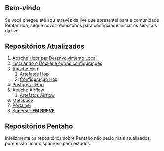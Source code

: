 ## Bem-vindo

Se você chegou até aqui atravéz da live que apresentei para a comunidade Pentarruda, segue novos repositórios para configurar e iniciar os serviços da live.

## **Repositórios Atualizados**

1. [Apache Hopr par Desenvolvimento Local](https://github.com/pauloricardoferreira/hop_configurar_local_desenvolvimento)
1. [Instalando o Docker e outras configurações](https://github.com/pauloricardoferreira/docker_instalar_configurar)
3. [Apache Hop](https://github.com/pauloricardoferreira/docker_hop)
   1. [Artefatos Hop](https://github.com/pauloricardoferreira/live_hop)
   2. [Configuração Hop](https://github.com/pauloricardoferreira/live_hop_config)
5. [Postgres - Hop](https://github.com/pauloricardoferreira/docker_postgres_hop)
6. [Apache Airflow](https://github.com/pauloricardoferreira/docker_airflow)
   1. [Artefatos Airflow](https://github.com/pauloricardoferreira/live_airflow_dags)
8. [Metabase](https://github.com/pauloricardoferreira/docker_metabase)
9. [Portainer](https://github.com/pauloricardoferreira/docker_portainer)
10. [Superser **EM BREVE**]()


## **Repositórios Pentaho**
Infelizmente os repositórios sobre Pentaho não serão mais atualizados, porém vão ficar disponíveis para estudos
